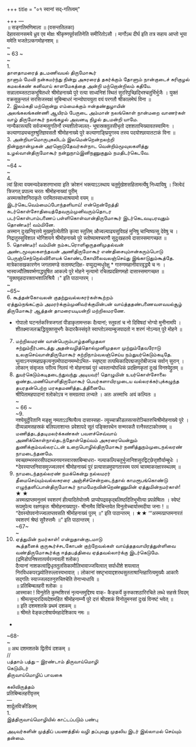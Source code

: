 +++
title = "०१ स्वानां सद्-गतित्वम्"

+++
—   
॥ सङ्गतिमणिमाला ॥ (वसन्ततिलका)   
देहावसानसमये ध्रुव एव मोक्षः श्रीकृष्णपूर्वसतिनेति समीरितोऽसौ । मार्गोऽथ दीर्घ इति तत्र सहाय आप्तो भूया ममेति भजतेऽत्कगमोहनशम् ॥   
~   
~ 63 ~   
~   
1.   
தாளதாமரைத் தடமணிவயல் திருமோகூர்   
நாளும் மேவி நன்கமர்ந்து நின்று அசுரரைத் தகர்க்கும் தோளும் நான்குடைச் சுரிகுழல் கமலக்கண் கனிவாய் காளமேகத்தை அன்றி மற்றொன்றிலம் கதியே.   
सन्नालाब्जतटाकभूषितधरे श्रीमोहनाख्ये पुरे रत्या साध्वनिशं स्थितं सुररिपुच्छिद्भिश्चतुर्भिर्भुजैः । युक्तं वक्रसुकुन्तलं सरसिजस्वक्षं सुबिम्बाधरं नान्योपाययुता वयं परगतौ श्रीकालमेघं विना ॥   
2. இலம்கதி மற்றொன்று எம்மைக்கும் ஈன்தண்துழாயின்   
அலங்கலங்கண்ணி ஆயிரம் பேருடை அம்மான் நலங்கொள் நான்மறை வாணர்கள் வாழ் திருமோகூர் நலங்கழல் அவனடி நிழல் தடமன்றி யாமே.   
नान्यैकास्त्यपि सर्वजन्मसुगतिर्नो रम्यशीतोज्वलत्- भूषास्रक्तुलसीभृतो दशशताभिख्यावतस्वामिनः । कल्याणाढ्यचतुश्श्रुतिज्ञवसतौ श्रीमोहनाख्ये पुरे कल्याणाङ्घ्रियुगस्य तस्य पदयोश्छायातटाकं विना ॥   
3. அன்றியாமொருபுகலிடம் இலமென்றென்றலற்றி   
நின்றுநான்முகன் அரனொடுதேவர்கள்நாட வென்றிம்மூவுலகளித்து உழல்வான்திருமோகூர் நன்றுநாம்இனிநணுகுதும் நமதிடர்கெடவே.   
~   
~64 ~   
~   
4.   
त्वां हित्वा वयमन्यदेकशरणाभावा इति क्रोशनं भक्त्याऽऽस्थाय चतुर्मुखेशसहितामर्त्येषु निध्यायिषु । जित्वेदं त्रिजगत् प्रपाल्य चरतः श्रीमोहनाख्यां पुरीम्   
अस्मत्क्लेशनिराकृतेः परमितस्साध्वाश्रयामो वयम् ॥   
இடர்கெடவெம்மைப்போந்தளியாய்! என்றென்றேத்தி   
சுடர்கொள்சோதியைத்தேவரும்முனிவரும்தொடர   
படர்கொள்பாம்பணைப் பள்ளிகொள்வான்திருமோகூர் இடர்கெடவடிபரவுதும் தொண்டீர்! வம்மினே.   
अस्मान् दुःखनिवृत्तये मुखमुपेत्येतीति कृत्वा स्तुतिम् औज्वल्याढ्यसुविग्रहं मुनिषु चान्विष्यत्सु देवेषु च । निद्रातुस्सुविशाल भोगिशयने श्रीमोहनाख्ये पुरे स्तोष्यामश्चरणौ सुदुःखहतये दासास्समागच्छत ॥   
5. தொண்டீர்! வம்மின் நம்சுடரொளிஒருதனிமுதல்வன்   
அண்டமூவுலகளந்தவன் அணிதிருமோகூர் எண்திசையும்ஈன்கரும்பொடு பெருஞ்செந்நெல்விளையக் கொண்டகோயிலைவலஞ்செய்து இங்காடுதும்கூத்தே.   
मात्रेकासखकारणेन जगतामण्डे सतामष्टदिक्ष- वप्युद्यन्मधुरेक्षु * गारुणमहानीवारवृद्ध्यै च नः । भास्वज्यौतिषवर्ष्मणाद्ध्युषित आकल्पे पुरे मोहने नृत्यामो रचितप्रदक्षिणमहो दासास्समागच्छत ॥   
“युक्तवृहदारक्ताभशालिश्रियै ।" इति पाठान्तरम् ।   
~   
~65~   
6. கூத்தன்கோவலன் குதற்றுவல்லசுரர்கள்கூற்றம்   
ஏத்தும்நங்கட்கும் அமரர்க்கும்முனிவர்க்குமின்பன் வாய்த்ததண்பணைவளவயல்சூழ் திருமோகூர் ஆத்தன் தாமரையடியன்றி மற்றிலமரணே.   
* गोपालो घटनर्तकस्त्रिजगतां पीडाकृतामन्तकः दैत्यानां; स्तुवतां च नो दिविषदां भोग्यो मुनीनामपि । शीतक्ष्माजलऋद्धियुक्तसुभगैः केदारकैस्संवृते स्वाप्तोऽस्याम्बुजपादतो न शरणं नोऽन्यत् पुरे मोहने ॥   
7. மற்றிலமரண் வான்பெரும்பாழ்தனிமுதலா   
சுற்றும்நீர்படைத்து அதன்வழித்தொல்முனிமுதலா முற்றும்தேவரோடு உலகுசெய்வான்திருமோகூர் சுற்றிநாம்வலஞ்செய்ய நம்துயர்கெடும்கடிதே.   
भूत्वाऽनन्तमहाप्रकृत्यनुपमोपादानमम्भोऽभित- स्सृष्ट्वा तत्पथिकादिपद्मजपुरोबीजञ्च सर्वान् सुरान् । लोकान् संसृजतः परीत्य निलयं नो मोहनाख्यं पुरं ध्वस्तान्योपधिकं प्रदक्षिणकृतां दुःखं विनश्येद्द्रुतम् ॥   
8. துயர்கெடும்கடிதடைந்துவந்து அடியவர்! தொழுமின் உயர்கொள்சோலை ஒண்தடமணியொளிதிருமோகூர் பெயர்களாயிரமுடைய வல்லரக்கர்புக்கழுந்த   
தயரதன்பெற்ற மரகதமணித்தடத்தினையே.   
श्रीपितामहपादानां श्लोकोऽत्र न समग्रतया लभ्यते । अतः अस्माभिः अयं कल्पितः ॥   
~   
~ 66 ~   
~9.   
नश्येयुर्दुरितानि मङ्क्षु नमताऽऽश्रित्यैत्य दासास्सहा- त्युच्चाक्रीडलसत्सरोञ्चितरुचिश्रीमोहनाख्ये पुरे । दीव्यन्नामसहस्रकं बलिपलाशान्तः प्रवेशापदे सूतं पङ्क्तिरथेन सन्मरकतै रत्नैस्तटाकोत्तमम् ॥   
மணித்தடத்தடிமலர்க்கண்கள் பவளச்செவ்வாய் அணிக்கொள்நால்தடந்தோள்தெய்வம் அசுரரையென்றும்   
துணிக்கும்வல்லரட்டன் உறைபொழில்திருமோகூர் நணித்துநம்முடைநல்லரண் நாமடைந்தனமே.   
स्वच्छाम्भस्सरसीपदाब्जनयनस्वारक्तबिम्बाधरा- नल्पाकल्पिचतुर्भुजानिशसुरद्विट्छेत्तृशौर्याम्बुधेः । *देवस्याप्तनिवासमुज्ज्वलवनं श्रीमोहनाख्यं पुरं प्रत्यासन्नमुपागतास्स्म परमं चास्माकरक्षास्स्थलम् ॥   
10. நாமடைந்தநல்லரண் நமக்கென்று நல்லமரர்   
தீமைசெய்யும்வல்லசுரரை அஞ்சிச்சென்றடைந்தால் காமரூபங்கொண்டு எழுந்தளிப்பான்திருமோகூர் நாமமேநவின்றெண்ணுமின் ஏத்துமின்நமர்காள்!   
★ ★   
अस्मत्प्राप्तमनुत्तमं स्वशरणं हीत्यादितेयोत्तमैः प्राप्योपद्रवकृद्बलिष्ठदितिभूभीत्या प्रपन्नेष्वितः । स्वेष्टं रूपमुपेत्य रक्षणकृतः श्रीमोहनाख्यापुर- श्रीनामैव विचिन्तयेत विनुतोच्चार्यास्मदीया जनाः ! ॥   
“देवस्योपवनोज्ज्वलाप्तवसति श्रीमोहनाख्यं पुरम् ॥” इति पाठान्तरम् । ★★ ‘“अस्मत्प्राप्तमनारतं स्वशरणं श्रेष्ठं सुरैरुत्तमैः ॥” इति पाठान्तरम् ।   
~67~   
~   
11. ஏத்துமின் நமர்காள்! என்றுதான்குடமாடு   
கூத்தனைக் குருகூர்ச்சடகோபன் குற்றேவல்கள் வாய்த்ததவாயிரத்துள்ளிவை வண்திருமோகூர்க்கு ஈத்தபத்திவை ஏத்தவல்லார்க்கு இடர்கெடுமே.   
(द्रमिडोपनिषत्तात्पर्यरत्नावली श्लोकः)   
दैत्यानां नाशकत्वाद्विधृततुलसिकामौलिभावाज्जयित्वात् सर्पाधीशे शयत्वात् निरविधकपरञ्ज्योतिरुल्लास्यभावात् । लोकानां स्रष्टृभावाद्दशरथसुतताश्रान्तिहारित्वमुख्यैः आकारैः सद्गतिः स्याज्जलदतनुरुचिश्चेति तेनाभ्यधायि ॥   
॥ प्रतिबिम्बलहरी श्लोकः ॥   
आस्माका ! विनुतेति कुम्भशिरसं नृत्यन्तमुद्दिश्य वाक्- कैङ्कर्ये कुरुकाशठारिरचिते लब्धे सहस्रे त्विदम् । श्रीमत्सुन्दरदिव्यदेशमहित श्रीमोहनाम्न्यै पुरे दत्तं श्रीदशकं विनोतुमनसां दुःखं विनष्टं भवेत् ॥   
॥ इति दशमशतके प्रथमं दशकम् ॥   
॥ श्रीमते वेङ्कटशेषार्यमहादेशिकाय नमः ॥   
+   
~68-   
~   
॥ अथ दशमशतके द्वितीयं दशकम् ॥   
//   
பத்தாம் பத்து – இரண்டாம் திருவாய்மொழி   
கெடுமிடர்   
திருவாய்மொழிப் பாவகை   

கலிவிருத்தம்   
प्रतिबिम्बलहरीवृत्तम्   
—   
शार्दूलविक्रीडितम्   
1.   
இத்திருவாய்மொழியில் காட்டப்படும் பண்பு   

அடிவர்களின் முத்திப் பயணத்தில் வழி தப்புவது முதலிய இடர் இல்லாமல் செய்யும் தன்மை.   

